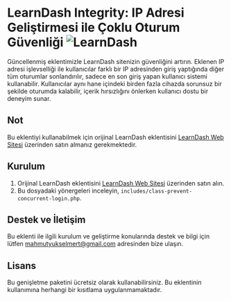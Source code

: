 # LearnDash Integrity: IP Adresi Geliştirmesi ile Çoklu Oturum Güvenliği ![LearnDash](https://developers.learndash.com/wp-content/uploads/2020/11/cropped-learndash-favicon-32x32.png)

Güncellenmiş eklentimizle LearnDash sitenizin güvenliğini artırın. Eklenen IP adresi işlevselliği ile kullanıcılar farklı bir IP adresinden giriş yaptığında diğer tüm oturumlar sonlandırılır, sadece en son giriş yapan kullanıcı sistemi kullanabilir. Kullanıcılar aynı hane içindeki birden fazla cihazda sorunsuz bir şekilde oturumda kalabilir, içerik hırsızlığını önlerken kullanıcı dostu bir deneyim sunar.

## Not
Bu eklentiyi kullanabilmek için orijinal LearnDash eklentisini [LearnDash Web Sitesi](https://www.learndash.com/) üzerinden satın almanız gerekmektedir.

## Kurulum

1. Orijinal LearnDash eklentisini [LearnDash Web Sitesi](https://www.learndash.com/) üzerinden satın alın.
2. Bu dosyadaki yönergeleri inceleyin, `includes/class-prevent-concurrent-login.php`.

## Destek ve İletişim
Bu eklenti ile ilgili kurulum ve geliştirme konularında destek ve bilgi için lütfen [mahmutyukselmert@gmail.com](mailto:mahmutyukselmert@gmail.com) adresinden bize ulaşın.

## Lisans
Bu genişletme paketini ücretsiz olarak kullanabilirsiniz. Bu eklentinin kullanımına herhangi bir kısıtlama uygulanmamaktadır.
